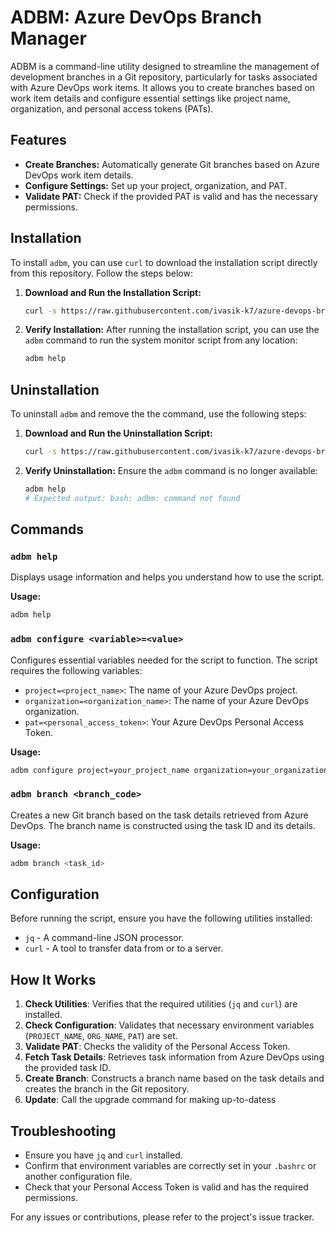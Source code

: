 # ADBM: Azure DevOps Branch Manager

ADBM is a command-line utility designed to streamline the management of development branches in a Git repository, particularly for tasks associated with Azure DevOps work items. It allows you to create branches based on work item details and configure essential settings like project name, organization, and personal access tokens (PATs).

## Features

- **Create Branches:** Automatically generate Git branches based on Azure DevOps work item details.
- **Configure Settings:** Set up your project, organization, and PAT.
- **Validate PAT:** Check if the provided PAT is valid and has the necessary permissions.

## Installation

To install `adbm`, you can use `curl` to download the installation script directly from this repository. Follow the steps below:

1. **Download and Run the Installation Script:**

   ```bash
   curl -s https://raw.githubusercontent.com/ivasik-k7/azure-devops-branch-manager/main/scripts/install.sh | bash
   ```

2. **Verify Installation:**
   After running the installation script, you can use the `adbm` command to run the system monitor script from any location:
   ```bash
   adbm help
   ```

## Uninstallation

To uninstall `adbm` and remove the the command, use the following steps:

1. **Download and Run the Uninstallation Script:**

   ```bash
   curl -s https://raw.githubusercontent.com/ivasik-k7/azure-devops-branch-manager/main/scripts/uninstall.sh | bash
   ```

2. **Verify Uninstallation:**
   Ensure the `adbm` command is no longer available:
   ```bash
   adbm help
   # Expected output: bash: adbm: command not found
   ```

## Commands

### `adbm help`

Displays usage information and helps you understand how to use the script.

**Usage:**

```bash
adbm help
```

### `adbm configure <variable>=<value>`

Configures essential variables needed for the script to function. The script requires the following variables:

- `project=<project_name>`: The name of your Azure DevOps project.
- `organization=<organization_name>`: The name of your Azure DevOps organization.
- `pat=<personal_access_token>`: Your Azure DevOps Personal Access Token.

**Usage:**

```bash
adbm configure project=your_project_name organization=your_organization_name pat=your_personal_access_token
```

### `adbm branch <branch_code>`

Creates a new Git branch based on the task details retrieved from Azure DevOps. The branch name is constructed using the task ID and its details.

**Usage:**

```bash
adbm branch <task_id>
```

## Configuration

Before running the script, ensure you have the following utilities installed:

- `jq` - A command-line JSON processor.
- `curl` - A tool to transfer data from or to a server.

## How It Works

1. **Check Utilities**: Verifies that the required utilities (`jq` and `curl`) are installed.
2. **Check Configuration**: Validates that necessary environment variables (`PROJECT_NAME`, `ORG_NAME`, `PAT`) are set.
3. **Validate PAT**: Checks the validity of the Personal Access Token.
4. **Fetch Task Details**: Retrieves task information from Azure DevOps using the provided task ID.
5. **Create Branch**: Constructs a branch name based on the task details and creates the branch in the Git repository.
6. **Update**: Call the upgrade command for making up-to-datess

## Troubleshooting

- Ensure you have `jq` and `curl` installed.
- Confirm that environment variables are correctly set in your `.bashrc` or another configuration file.
- Check that your Personal Access Token is valid and has the required permissions.

For any issues or contributions, please refer to the project's issue tracker.

